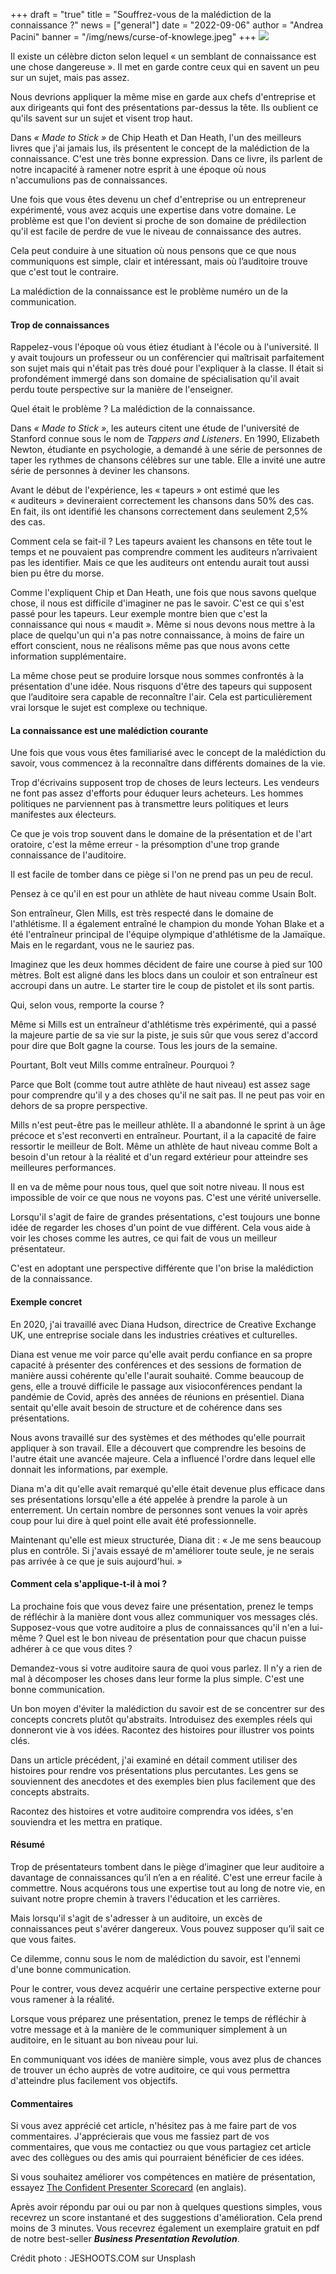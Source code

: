 +++
draft = "true"
title = "Souffrez-vous de la malédiction de la connaissance ?"
news = ["general"]
date = "2022-09-06"
author = "Andrea Pacini"
banner = "/img/news/curse-of-knowlege.jpeg"
+++
![](/img/news/curse-of-knowlege.jpeg)

Il existe un célèbre dicton selon lequel « un semblant de connaissance est une chose dangereuse ». Il met en garde contre ceux qui en savent un peu sur un sujet, mais pas assez.

Nous devrions appliquer la même mise en garde aux chefs d'entreprise et aux dirigeants qui font des présentations par-dessus la tête. Ils oublient ce qu'ils savent sur un sujet et visent trop haut.

Dans *« Made to Stick »* de Chip Heath et Dan Heath, l'un des meilleurs livres que j'ai jamais lus, ils présentent le concept de la malédiction de la connaissance. C'est une très bonne expression. Dans ce livre, ils parlent de notre incapacité à ramener notre esprit à une époque où nous n'accumulions pas de connaissances.

Une fois que vous êtes devenu un chef d'entreprise ou un entrepreneur expérimenté, vous avez acquis une expertise dans votre domaine. Le problème est que l'on devient si proche de son domaine de prédilection qu'il est facile de perdre de vue le niveau de connaissance des autres.

Cela peut conduire à une situation où nous pensons que ce que nous communiquons est simple, clair et intéressant, mais où l’auditoire trouve que c'est tout le contraire. 

La malédiction de la connaissance est le problème numéro un de la communication. 

#### **Trop de connaissances**

Rappelez-vous l'époque où vous étiez étudiant à l'école ou à l'université. Il y avait toujours un professeur ou un conférencier qui maîtrisait parfaitement son sujet mais qui n'était pas très doué pour l'expliquer à la classe. Il était si profondément immergé dans son domaine de spécialisation qu'il avait perdu toute perspective sur la manière de l'enseigner.

Quel était le problème ? La malédiction de la connaissance. 

Dans *« Made to Stick »*, les auteurs citent une étude de l'université de Stanford connue sous le nom de *Tappers and Listeners*. En 1990, Elizabeth Newton, étudiante en psychologie, a demandé à une série de personnes de taper les rythmes de chansons célèbres sur une table. Elle a invité une autre série de personnes à deviner les chansons.

Avant le début de l'expérience, les « tapeurs » ont estimé que les « auditeurs » devineraient correctement les chansons dans 50% des cas. En fait, ils ont identifié les chansons correctement dans seulement 2,5% des cas.

Comment cela se fait-il ? Les tapeurs avaient les chansons en tête tout le temps et ne pouvaient pas comprendre comment les auditeurs n’arrivaient pas les identifier. Mais ce que les auditeurs ont entendu aurait tout aussi bien pu être du morse.

Comme l'expliquent Chip et Dan Heath, une fois que nous savons quelque chose, il nous est difficile d'imaginer ne pas le savoir. C'est ce qui s'est passé pour les tapeurs. Leur exemple montre bien que c'est la connaissance qui nous « maudit ». Même si nous devons nous mettre à la place de quelqu'un qui n'a pas notre connaissance, à moins de faire un effort conscient, nous ne réalisons même pas que nous avons cette information supplémentaire.

La même chose peut se produire lorsque nous sommes confrontés à la présentation d'une idée. Nous risquons d'être des tapeurs qui supposent que l’auditoire sera capable de reconnaître l'air. Cela est particulièrement vrai lorsque le sujet est complexe ou technique.

#### **La connaissance est une malédiction courante**

Une fois que vous vous êtes familiarisé avec le concept de la malédiction du savoir, vous commencez à la reconnaître dans différents domaines de la vie.

Trop d'écrivains supposent trop de choses de leurs lecteurs. Les vendeurs ne font pas assez d'efforts pour éduquer leurs acheteurs. Les hommes politiques ne parviennent pas à transmettre leurs politiques et leurs manifestes aux électeurs.

Ce que je vois trop souvent dans le domaine de la présentation et de l'art oratoire, c'est la même erreur - la présomption d'une trop grande connaissance de l'auditoire.

Il est facile de tomber dans ce piège si l'on ne prend pas un peu de recul.

Pensez à ce qu'il en est pour un athlète de haut niveau comme Usain Bolt.

Son entraîneur, Glen Mills, est très respecté dans le domaine de l'athlétisme. Il a également entraîné le champion du monde Yohan Blake et a été l'entraîneur principal de l'équipe olympique d'athlétisme de la Jamaïque. Mais en le regardant, vous ne le sauriez pas.

Imaginez que les deux hommes décident de faire une course à pied sur 100 mètres. Bolt est aligné dans les blocs dans un couloir et son entraîneur est accroupi dans un autre. Le starter tire le coup de pistolet et ils sont partis.

Qui, selon vous, remporte la course ? 

Même si Mills est un entraîneur d'athlétisme très expérimenté, qui a passé la majeure partie de sa vie sur la piste, je suis sûr que vous serez d'accord pour dire que Bolt gagne la course. Tous les jours de la semaine. 

Pourtant, Bolt veut Mills comme entraîneur. Pourquoi ? 

Parce que Bolt (comme tout autre athlète de haut niveau) est assez sage pour comprendre qu'il y a des choses qu'il ne sait pas. Il ne peut pas voir en dehors de sa propre perspective.

Mills n'est peut-être pas le meilleur athlète. Il a abandonné le sprint à un âge précoce et s'est reconverti en entraîneur. Pourtant, il a la capacité de faire ressortir le meilleur de Bolt. Même un athlète de haut niveau comme Bolt a besoin d'un retour à la réalité et d'un regard extérieur pour atteindre ses meilleures performances.

Il en va de même pour nous tous, quel que soit notre niveau. Il nous est impossible de voir ce que nous ne voyons pas. C'est une vérité universelle.

Lorsqu'il s'agit de faire de grandes présentations, c'est toujours une bonne idée de regarder les choses d'un point de vue différent. Cela vous aide à voir les choses comme les autres, ce qui fait de vous un meilleur présentateur.

C'est en adoptant une perspective différente que l'on brise la malédiction de la connaissance.

#### **Exemple concret**

En 2020, j'ai travaillé avec Diana Hudson, directrice de Creative Exchange UK, une entreprise sociale dans les industries créatives et culturelles.

Diana est venue me voir parce qu'elle avait perdu confiance en sa propre capacité à présenter des conférences et des sessions de formation de manière aussi cohérente qu'elle l'aurait souhaité. Comme beaucoup de gens, elle a trouvé difficile le passage aux visioconférences pendant la pandémie de Covid, après des années de réunions en présentiel. Diana sentait qu'elle avait besoin de structure et de cohérence dans ses présentations.

Nous avons travaillé sur des systèmes et des méthodes qu'elle pourrait appliquer à son travail. Elle a découvert que comprendre les besoins de l'autre était une avancée majeure. Cela a influencé l'ordre dans lequel elle donnait les informations, par exemple. 

Diana m'a dit qu'elle avait remarqué qu'elle était devenue plus efficace dans ses présentations lorsqu'elle a été appelée à prendre la parole à un enterrement. Un certain nombre de personnes sont venues la voir après coup pour lui dire à quel point elle avait été professionnelle.

Maintenant qu'elle est mieux structurée, Diana dit : « Je me sens beaucoup plus en contrôle. Si j'avais essayé de m'améliorer toute seule, je ne serais pas arrivée à ce que je suis aujourd'hui. »

#### **Comment cela s'applique-t-il à moi ?**

La prochaine fois que vous devez faire une présentation, prenez le temps de réfléchir à la manière dont vous allez communiquer vos messages clés. Supposez-vous que votre auditoire a plus de connaissances qu'il n'en a lui-même ? Quel est le bon niveau de présentation pour que chacun puisse adhérer à ce que vous dites ?

Demandez-vous si votre auditoire saura de quoi vous parlez. Il n'y a rien de mal à décomposer les choses dans leur forme la plus simple. C'est une bonne communication.

Un bon moyen d'éviter la malédiction du savoir est de se concentrer sur des concepts concrets plutôt qu'abstraits. Introduisez des exemples réels qui donneront vie à vos idées. Racontez des histoires pour illustrer vos points clés.

Dans un article précédent, j'ai examiné en détail comment utiliser des histoires pour rendre vos présentations plus percutantes. Les gens se souviennent des anecdotes et des exemples bien plus facilement que des concepts abstraits.

Racontez des histoires et votre auditoire comprendra vos idées, s'en souviendra et les mettra en pratique.  

#### **Résumé** 

Trop de présentateurs tombent dans le piège d’imaginer que leur auditoire a davantage de connaissances qu’il n’en a en réalité. C'est une erreur facile à commettre. Nous acquérons tous une expertise tout au long de notre vie, en suivant notre propre chemin à travers l'éducation et les carrières.

Mais lorsqu'il s'agit de s'adresser à un auditoire, un excès de connaissances peut s'avérer dangereux. Vous pouvez supposer qu’il sait ce que vous faites.

Ce dilemme, connu sous le nom de malédiction du savoir, est l'ennemi d'une bonne communication.

Pour le contrer, vous devez acquérir une certaine perspective externe pour vous ramener à la réalité. 

Lorsque vous préparez une présentation, prenez le temps de réfléchir à votre message et à la manière de le communiquer simplement à un auditoire, en le situant au bon niveau pour lui.

En communiquant vos idées de manière simple, vous avez plus de chances de trouver un écho auprès de votre auditoire, ce qui vous permettra d'atteindre plus facilement vos objectifs.

#### **Commentaires**

Si vous avez apprécié cet article, n'hésitez pas à me faire part de vos commentaires. J'apprécierais que vous me fassiez part de vos commentaires, que vous me contactiez ou que vous partagiez cet article avec des collègues ou des amis qui pourraient bénéficier de ces idées.

Si vous souhaitez améliorer vos compétences en matière de présentation, essayez [The Confident Presenter Scorecard](https://presentationscorecard.scoreapp.com/) (en anglais). 

Après avoir répondu par oui ou par non à quelques questions simples, vous recevrez un score instantané et des suggestions d'amélioration. Cela prend moins de 3 minutes. Vous recevrez également un exemplaire gratuit en pdf de notre best-seller ***Business Presentation Revolution***.

Crédit photo : JESHOOTS.COM sur Unsplash